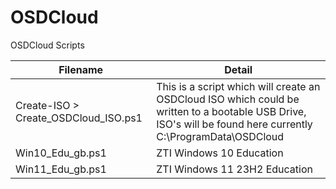 # OSDCloud
OSDCloud Scripts


| Filename                             | Detail                                                            | 
|--------------------------------------|-------------------------------------------------------------------|
|Create-ISO > Create_OSDCloud_ISO.ps1  | This is a script which will create an OSDCloud ISO which could be written to a bootable USB Drive, ISO's will be found here currently C:\ProgramData\OSDCloud |
|Win10_Edu_gb.ps1                      | ZTI Windows 10 Education  |
|Win11_Edu_gb.ps1                      | ZTI Windows 11 23H2 Education |

